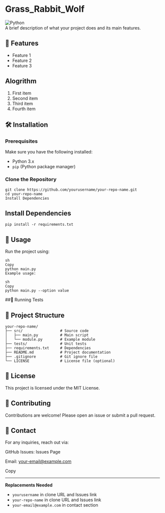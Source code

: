 # Grass_Rabbit_Wolf

![Python](https://img.shields.io/badge/Python-3.x-blue.svg)  
A brief description of what your project does and its main features.

## 📌 Features

- Feature 1  
- Feature 2  
- Feature 3  

## Alogrithm 
1. First item
2. Second item
3. Third item
4. Fourth item

## 🛠 Installation

### Prerequisites
Make sure you have the following installed:

- Python 3.x  
- `pip` (Python package manager)

### Clone the Repository
```
git clone https://github.com/yourusername/your-repo-name.git
cd your-repo-name
Install Dependencies
```
## Install Dependencies
```
pip install -r requirements.txt
```
## 🚀 Usage

Run the project using:
```
sh
Copy
python main.py
Example usage:

sh
Copy
python main.py --option value
```

##🧪 Running Tests

## 📂 Project Structure
```
your-repo-name/
├── src/                 # Source code
│   ├── main.py          # Main script
│   └── module.py        # Example module
├── tests/               # Unit tests
├── requirements.txt     # Dependencies
├── README.md            # Project documentation
├── .gitignore           # Git ignore file
└── LICENSE              # License file (optional)
```
## 📜 License
This project is licensed under the MIT License.

## 🤝 Contributing
Contributions are welcome! Please open an issue or submit a pull request.

## 📧 Contact
For any inquiries, reach out via:

GitHub Issues: Issues Page

Email: your-email@example.com

Copy

---

**Replacements Needed**  
- `yourusername` in clone URL and Issues link
- `your-repo-name` in clone URL and Issues link
- `your-email@example.com` in contact section
